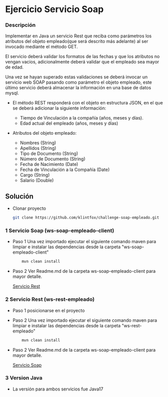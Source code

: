 # Ejercicio Servicio Soap

### Descripción

Implementar en Java un servicio Rest que reciba como parámetros los atributos del objeto empleado(que será descrito más adelante) al ser invocado mediante el método GET. 

El servicio deberá validar los formatos de las fechas y que los atributos no vengan vacíos, adicionalmente deberá validar que el empleado sea mayor de edad.

Una vez se hayan superado estas validaciones se deberá invocar un servicio web SOAP pasando como parámetro el objeto empleado, este último servicio deberá almacenar la información en una base de datos mysql. 

- El método REST responderá con el objeto en estructura JSON, en el que se deberá adicionar la siguiente información:
  - Tiempo de Vinculación a la compañía (años, meses y días).
  - Edad actual del empleado (años, meses y días)

- Atributos del objeto empleado:
  - Nombres (String)
  - Apellidos (String)
  - Tipo de Documento (String)
  - Número de Documento (String)
  - Fecha de Nacimiento (Date)
  - Fecha de Vinculación a la Compañía (Date)
  - Cargo (String)
  - Salario (Double)
  
## Solución

- Clonar proyecto 

	```sh
	git clone https://github.com/klintfox/challenge-soap-empleado.git
	```

### 1 Servicio Soap (ws-soap-empleado-client)

- Paso 1 Una vez importado ejecutar el siguiente comando maven para limpiar e instalar las dependencias desde la carpeta "ws-soap-empleado-client"
	
	```sh
		mvn clean install
	```	
 
- Paso 2 Ver Readme.md de la carpeta ws-soap-empleado-client para mayor detalle.

	[Servicio Rest](https://github.com/klintfox/challenge-soap-empleado/tree/master/ws-rest-empleado)


### 2 Servicio Rest (ws-rest-empleado)

- Paso 1 posicionarse en el proyecto 

- Paso 2 Una vez importado ejecutar el siguiente comando maven para limpiar e instalar las dependencias desde la carpeta "ws-rest-empleado" 
	
	```sh
		mvn clean install
	```	
 
- Paso 2 Ver Readme.md de la carpeta ws-soap-empleado-client para mayor detalle.

	[Servicio Soap](https://github.com/klintfox/challenge-soap-empleado/tree/master/ws-rest-empleado)


### 3 Version Java

- La versión para ambos servicios fue Java17 

